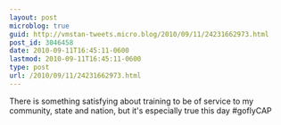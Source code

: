 ```yaml
---
layout: post
microblog: true
guid: http://vmstan-tweets.micro.blog/2010/09/11/24231662973.html
post_id: 3046458
date: 2010-09-11T16:45:11-0600
lastmod: 2010-09-11T16:45:11-0600
type: post
url: /2010/09/11/24231662973.html
---
```

There is something satisfying about training to be of service to my community, state and nation, but it's especially true this day #goflyCAP
